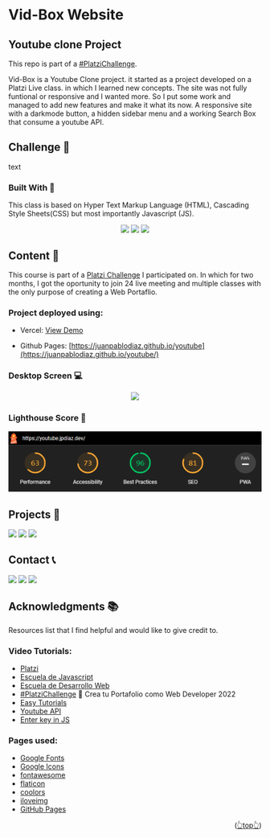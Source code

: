 <div id="top"></div>

# Vid-Box Website
## Youtube clone Project



This repo is part of a [#PlatziChallenge](https://platzi.com/blog/portafolio-web-2022/).

Vid-Box is a Youtube Clone project. it started as a project developed on a Platzi Live class. in which I learned new concepts. The site was not fully funtional or responsive and I wanted more. So I put some work and managed to add new features and make it what its now. A responsive site with a darkmode button, a hidden sidebar menu and a working Search Box that consume a youtube API.

## Challenge 🎲
text

<!-- BUILD WITH -->

### Built With 🔑

This class is based on Hyper Text Markup Language (HTML), Cascading Style Sheets(CSS) but most importantly Javascript (JS).

<div align="center">

[![](https://img.shields.io/badge/HTML5-E34F26?style=for-the-badge&logo=html5&logoColor=white)](https://www.w3schools.com/whatis/whatis_html.asp)
[![](https://img.shields.io/badge/CSS3-1572B6?style=for-the-badge&logo=css3&logoColor=white)](https://www.w3schools.com/whatis/whatis_css.asp)
[![](https://img.shields.io/badge/JavaScript-323330?style=for-the-badge&logo=javascript&logoColor=F7DF1E)](https://www.w3schools.com/whatis/whatis_js.asp)
    </div>

<!-- CONTENT -->

## Content 🚦

This course is part of a [Platzi Challenge](https://platzi.com/blog/portafolio-web-2022/) I participated on. In which for two months, I got the oportunity to join 24 live meeting and multiple classes with the only purpose of creating a Web Portaflio.

### Project deployed using:
 - Vercel: [View Demo](https://youtube-ten-beta.vercel.app/)

- Github Pages: [https://juanpablodiaz.github.io/youtube](https://juanpablodiaz.github.io/youtube/)

<!-- VIEWS -->

### Desktop Screen 💻

<div align="center">

![](./desktop.png)
</div>

<!-- ### Mobile Screen 📱

<div align="center">

![](./mobile.png)
</div> -->

### Lighthouse Score 🚀

![](./lighthouse.png)

<!-- PROJECTS -->

## Projects 🚀

![](https://img.shields.io/badge/Platzi_Repos-121f3d?style=for-the-badge&logo=Platzi&logoColor=98CA3F)
[![](https://img.shields.io/badge/2021-222?style=for-the-badge)](https://github.com/JuanPabloDiaz/platzi/tree/main/2021)
[![](https://img.shields.io/badge/2022-222?style=for-the-badge)](https://github.com/JuanPabloDiaz/platzi/tree/main/2022)
<!-- CONTACT -->

## Contact 📞

[![](https://img.shields.io/badge/@1diazdev-fff?style=for-the-badge&logo=linkedin&logoColor=0A66C2)](https://www.linkedin.com/in/1diazdev/)
[![](https://img.shields.io/badge/@1diazdev-fff?style=for-the-badge&logo=Twitter&logoColor=1DA1F2)](https://www.twitter.com/1diazdev)
[![](https://img.shields.io/badge/Gmail-fff?style=for-the-badge&logo=gmail&logoColor=EA4335)](mailto:juan.diaz93@hotmail.com)

<!-- ACKNOWLEDGMENTS -->

## Acknowledgments 📚

Resources list that I find helpful and would like to give credit to.

### Video Tutorials:
- [Platzi](https://www.platzi.com/)
- [Escuela de Javascript](https://platzi.com/escuela-javascript/)
- [Escuela de Desarrollo Web](https://platzi.com/web/)
- [#PlatziChallenge](https://platzi.com/blog/portafolio-web-2022/) 🎯
Crea tu Portafolio como Web Developer 2022
- [Easy Tutorials](https://www.youtube.com/watch?v=4ykAepVkG5Y)
- [Youtube API](https://www.youtube.com/watch?v=fOKgHld96mU)
- [Enter key in JS](https://www.youtube.com/watch?v=-BgTrpvOFFc)

### Pages used:
- [Google Fonts](https://fonts.google.com/)
- [Google Icons](https://fonts.google.com/icons)
- [fontawesome](https://fontawesome.com/)
- [flaticon](https://www.flaticon.com/)
- [coolors](https://coolors.co/)
- [iloveimg](https://www.iloveimg.com/)
- [GitHub Pages](https://pages.github.com/)

<p align="right">(<a href="#top">👆top👆</a>)</p>

<!-- MARKDOWN LINKS & IMAGES -->
<!-- https://www.markdownguide.org/basic-syntax/#reference-style-links -->



